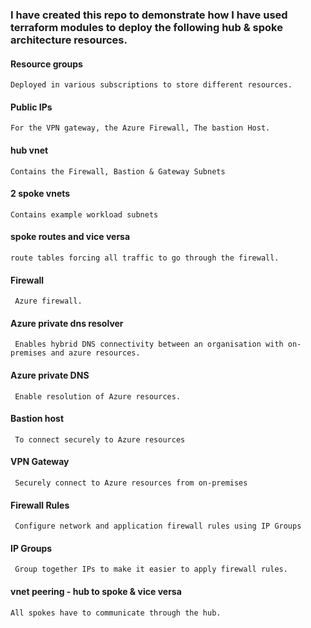 ### I have created this repo to demonstrate how I have used terraform modules to deploy the following hub & spoke architecture resources.

#### Resource groups
    Deployed in various subscriptions to store different resources.
#### Public IPs
    For the VPN gateway, the Azure Firewall, The bastion Host.
#### hub vnet 
    Contains the Firewall, Bastion & Gateway Subnets
#### 2 spoke vnets
    Contains example workload subnets
#### spoke routes and vice versa
    route tables forcing all traffic to go through the firewall.
#### Firewall
     Azure firewall.
#### Azure private dns resolver
     Enables hybrid DNS connectivity between an organisation with on-premises and azure resources.
#### Azure private DNS
     Enable resolution of Azure resources.
#### Bastion host
     To connect securely to Azure resources
#### VPN Gateway
     Securely connect to Azure resources from on-premises
#### Firewall Rules
     Configure network and application firewall rules using IP Groups
#### IP Groups
     Group together IPs to make it easier to apply firewall rules.
#### vnet peering - hub to spoke & vice versa
    All spokes have to communicate through the hub.


